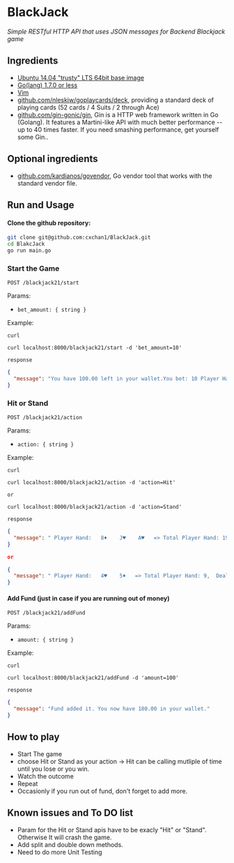 # BlackJack
*Simple RESTful HTTP API that uses JSON messages for Backend Blackjack game*

## Ingredients

- [Ubuntu 14.04 "trusty" LTS 64bit base image](http://www.ubuntu.com/)
- [Go(lang) 1.7.0 or less](http://golang.org/)
- [Vim](http://www.vim.org/)
- [github.com/nleskiw/goplaycards/deck](https://github.com/nleskiw/goplaycards), providing a standard deck of playing cards (52 cards / 4 Suits / 2 through Ace)
- [github.com/gin-gonic/gin](https://gin-gonic.github.io/gin/), Gin is a HTTP web framework written in Go (Golang). It features a Martini-like API with much better performance -- up to 40 times faster. If you need smashing performance, get yourself some Gin..

## Optional ingredients

- [github.com/kardianos/govendor](https://github.com/kardianos/govendor), Go vendor tool that works with the standard vendor file.

## Run and Usage

#### Clone the github repository:

```bash
git clone git@github.com:cxchan1/BlackJack.git
cd BlakcJack
go run main.go
```

### Start the Game
```
POST /blackjack21/start
```

Params:
* `bet_amount: { string }`

Example:

`curl`
```
curl localhost:8000/blackjack21/start -d 'bet_amount=10'
```

`response`
```json
{
  "message": "You have 100.00 left in your wallet.You bet: 10 Player Hand:   8♦    J♥   => Total Player Hand: 18,  Dealer Hand: XX   3♦  , Hit or Stand?"
}
```

### Hit or Stand
```
POST /blackjack21/action
```

Params:
* `action: { string }`

Example:

`curl`
```
curl localhost:8000/blackjack21/action -d 'action=Hit'

or

curl localhost:8000/blackjack21/action -d 'action=Stand'
```

`response`
```json
{
  "message": " Player Hand:   8♦    J♥    A♥   => Total Player Hand: 19,  Dealer Hand: XX   3♦  , Hit or Stand? Player Hand:   8♦    J♥    A♥    K♣   => Total Player Hand: 29,  -> Bust"
}

or

{
  "message": " Player Hand:   4♥    5♦   => Total Player Hand: 9,  Dealer Hand: XX   3♥  , Hit or Stand? Dealer Hand:   8♣    3♥    J♦   => Total Dealer Hand: 21  -> Dealer wins. Player loses."
}
```

#### Add Fund (just in case if you are running out of money)
```
POST /blackjack21/addFund
```

Params:
* `amount: { string }`

Example:

`curl`
```
curl localhost:8000/blackjack21/addFund -d 'amount=100'
```

`response`
```json
{
  "message": "Fund added it. You now have 180.00 in your wallet."
}
```

## How to play
- Start The game
- choose Hit or Stand as your action -> Hit can be calling mutliple of time until you lose or you win.
- Watch the outcome
- Repeat
- Occasionly if you run out of fund, don't forget to add more.


## Known issues and To DO list

- Param for the Hit or Stand apis have to be exacly "Hit" or "Stand". Otherwise It will crash the game.
- Add split and double down methods.
- Need to do more Unit Testing
